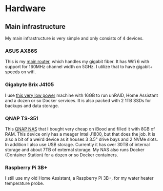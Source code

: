 # Hardware

## Main infrastructure

My main infrastructure is very simple and only consists of 4 devices. 

### ASUS AX86S

This is my [main router](https://www.asus.com/networking-iot-servers/wifi-routers/asus-gaming-routers/rt-ax86u/), which handles my gigabit fiber. It has Wifi 6 with support for 160MHz channel width on 5GHz. I utilize that to have gigabit+ speeds on wifi.

### Gigabyte Brix J4105

I use [this very low power](https://www.gigabyte.com/nl/Mini-PcBarebone/GB-BLCE-4105-rev-10) machine with 16GB to run unRAID, Home Assistant and a dozen or so Docker services. It is also packed with 2 1TB SSDs for backups and data storage.

### QNAP TS-351

This [QNAP NAS](https://www.qnap.com/en-us/product/ts-351) that I bought very cheap on iBood and filled it with 8GB of RAM. This device only has a meager Intel J1800, but that does the job. It is also a bit of a weird device as it houses 3 3.5" drive bays and 2 NVMe slots. In addition I also use USB storage. Currently it has over 30TB of internal storage and about 7TB of external storage. My NAS also runs Docker (Container Station) for a dozen or so Docker containers.

### Raspberry Pi 3B+

I still use my old Home Assistant, a Raspberry Pi 3B+, for my water heater temperature probe.

